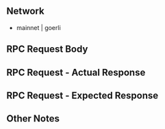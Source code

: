 <!--
Hi, thanks for reporting an issue.

If you are trying to run Ether Cattle yourself and have found a bug in the client, please report that at 
https://github.com/notegio/go-ethereum/

This repository is intended for issue reports related to the OpenRelay hosted endpoints.

Please **do not** file issues if you are getting a 5XX gateway error. We have monitoring in place to alert 
us to that. We are trying to identify places where our replica servers are returning incorrect results.
-->

## Network
* mainnet | goerli

## RPC Request Body

<!-- Please give as much detail as you can about the RPC request. Ideally, this would include the POST body from the request. -->

## RPC Request - Actual Response
<!-- Please provide the JSON response you are receiving from the RPC server -->

## RPC Request - Expected Response
<!-- Please provide the JSON response you would expect to get from a correctly functioning RPC server -->

## Other Notes
<!-- Any other details you would like to mention about your issue -->
